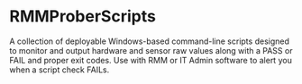 # RMMProberScripts
A collection of deployable Windows-based command-line scripts designed to monitor and output hardware and sensor raw values along with a PASS or FAIL and proper exit codes. Use with RMM or IT Admin software to alert you when a script check FAILs.
